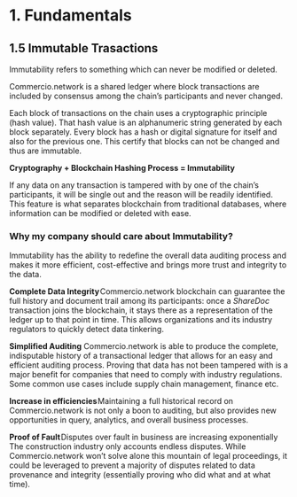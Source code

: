 # 1. Fundamentals

## 1.5 Immutable Trasactions

Immutability refers to something which can never be modified or deleted. 

Commercio.network is a shared ledger where block transactions are included by consensus among the chain’s participants and never changed. 

Each block of transactions on the chain uses a cryptographic principle (hash value). That hash value is an alphanumeric string generated by each block separately. Every block has a hash or digital signature for itself and also for the previous one. This certify that blocks can not be changed and thus are immutable.

 **Cryptography + Blockchain Hashing Process = Immutability**

If any data on any transaction is tampered with by one of the chain’s participants, it will be single out and the reason will be readily identified. This feature is what separates blockchain from traditional databases, where information can be modified or deleted with ease.


  ### Why my company should care about Immutability?

Immutability has the ability to redefine the overall data auditing process and makes it more efficient, cost-effective and brings more trust and integrity to the data.


**Complete Data Integrity** Commercio.network blockchain can guarantee the full history and document trail among its participants: once a _ShareDoc_ transaction joins the blockchain, it stays there as a representation of the ledger up to that point in time.  This allows organizations and its industry regulators to quickly detect data tinkering.

**Simplified Auditing** Commercio.network is able to produce the complete, indisputable history of a transactional ledger that allows for an easy and efficient auditing process. Proving that data has not been tampered with is a major benefit for companies that need to comply with industry regulations. Some common use cases include supply chain management, finance etc.

**Increase in efficiencies** Maintaining a full historical record on Commercio.network is not only a boon to auditing, but also provides new opportunities in query, analytics, and overall business processes. 

**Proof of Fault** Disputes over fault in business are increasing exponentially The construction industry only accounts endless disputes. While Commercio.network won’t solve alone this mountain of legal proceedings, it could be leveraged to prevent a majority of disputes related to data provenance and integrity (essentially proving who did what and at what time).
